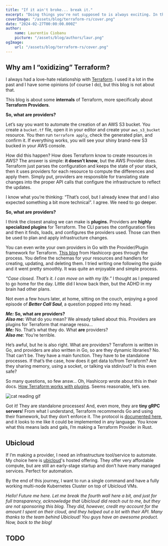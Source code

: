```yaml
---
title: "If it ain't broke... break it."
excerpt: "Doing things you're not supposed to is always exciting. In this blog post I'm exploring if it's possible to write a Terraform Provider for Ubicloud in Rust."
coverImage: "/assets/blog/terraform-rs/cover.png"
date: "2024-02-27T00:00:00.000Z"
author:
    name: Laurentiu Ciobanu
    picture: "/assets/blog/authors/laur.png"
ogImage:
    url: "/assets/blog/terraform-rs/cover.png"
---
```


## Why am I “oxidizing” Terraform?

I always had a love-hate relationship with [Terraform](https://www.terraform.io/). I used it a lot in the past and I have some opinions (of course I do), but this blog is not about that.

This blog is about some **internals** of Terraform, more specifically about **Terraform Providers**.

**So, what are providers?**

Let’s say you want to automate the creation of an AWS S3 bucket. You create a `bucket.tf` file, open it in your editor and create your `aws_s3_bucket` resource. You then run `terraform apply`, check the generated plan, and confirm it. If everything works, you will see your shiny brand-new S3 bucked in your AWS console.

How did this happen? How does Terraform know to create resources in AWS? The answer is simple: **it doesn’t know**, but the AWS Provider does. Terraform just parses the configuration and keeps the state of your stack, then it uses providers for each resource to compute the differences and apply them. Simply put, providers are responsible for translating state changes into the proper API calls that configure the infrastructure to reflect the updates.

I know what you’re thinking: “That’s cool, but I already knew that and I also expected something a bit more technical”. I agree. We need to go deeper.

**So, what are providers?**

I think the closest analog we can make is **plugins.** Providers are **highly specialized plugins** for Terraform. The CLI parses the configuration files and then it finds, loads, and configures the providers used. Those can then be used to plan and apply infrastructure changes.

You can even write your own providers in Go with the Provider/Plugin framework for Terraform. [This blog](https://www.hashicorp.com/blog/writing-custom-terraform-providers) from Hashicorp goes through the process. You define the schemas for your resources and handlers for creating, updating, and deleting them. I tried writing one following the guide and it went pretty smoothly. It was quite an enjoyable and simple process.

_“Case closed. That’s it. I can move on with my life.”_ I thought as I prepared to go home for the day. Little did I know back then, but the ADHD in my brain had other plans.

Not even a few hours later, at home, sitting on the couch, enjoying a good episode of **_Better Call Saul_**, a question popped into my head.

**_Me:_ So, what are providers?**\
**_Also me:_** What do you mean? We already talked about this. Providers are plugins for Terraform that manage resou…\
**_Me:_** No. That’s what they do. What **are** providers?\
**_Also me_**: You’re terrible.

He’s awful, but he is also right. What are providers? Terraform is written in Go, and providers are also written in Go, so are they dynamic libraries? No. That can’t be. They have a main function. They have to be standalone processes. If that’s the case, how does it get data to/from Terraform? Are they sharing memory, using a socket, or talking via stdin/out? Is this even safe?

So many questions, so few answ… Oh, Hashicorp wrote about this in their docs. [How Terraform works with plugins](https://developer.hashicorp.com/terraform/plugin/how-terraform-works). Seems reasonable, let’s see.

![cat reading gif](https://media1.giphy.com/media/NFA61GS9qKZ68/giphy.gif?cid=7941fdc6zt2os3o16a8kkop7qhcp8mmf56yr5oeloh9ipmik&ep=v1_gifs_search&rid=giphy.gif&ct=g)

Got it! They are standalone processes! And, even more, they are **tiny gRPC servers**! From what I understand, Terraform recommends Go and using their framework, but they don’t enforce it. The protocol is [documented here](https://developer.hashicorp.com/terraform/plugin/terraform-plugin-protocol), and it looks to me like it could be implemented in any language. You know what this means lads and gals, I’m making a Terraform Provider in Rust.

## Ubicloud

If I’m making a provider, I need an infrastructure tool/service to automate. My choice here is [ubicloud](https://www.ubicloud.com/)'s hosted offering. They offer very affordable compute, but are still an early-stage startup and don’t have many managed services. Perfect for automation.

By the end of this journey, I want to run a single command and have a fully working multi-node Kubernetes Cluster on top of Ubicloud VMs.

_Hello! Future me here. Let me break the fourth wall here a bit, and just for full transparency, acknowledge that Ubicloud did reach out to me, but they are not sponsoring this blog. They did, however, credit my account for the amount I spent on their cloud, and they helped out a lot with their API. Many thanks to the team behind Ubicloud! You guys have an awesome product. Now, back to the blog!_

## TODO
